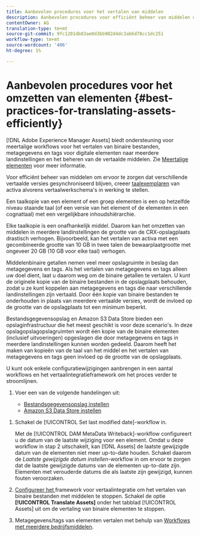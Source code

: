 ```yaml
---
title: Aanbevolen procedures voor het vertalen van middelen
description: Aanbevolen procedures voor efficiënt beheer van middelen om verschillende vertaalde versies te synchroniseren en vertaalworkflows te stroomlijnen.
contentOwner: AG
translation-type: tm+mt
source-git-commit: 9fc1201db83ae0d3bb902d4dc3ab6d78cc1dc251
workflow-type: tm+mt
source-wordcount: '406'
ht-degree: 1%

---
```



# Aanbevolen procedures voor het omzetten van elementen {#best-practices-for-translating-assets-efficiently}

[!DNL Adobe Experience Manager Assets] biedt ondersteuning voor meertalige workflows voor het vertalen van binaire bestanden, metagegevens en tags voor digitale elementen naar meerdere landinstellingen en het beheren van de vertaalde middelen. Zie [Meertalige elementen](multilingual-assets.md) voor meer informatie.

Voor efficiënt beheer van middelen om ervoor te zorgen dat verschillende vertaalde versies gesynchroniseerd blijven, creeer [taalexemplaren](preparing-assets-for-translation.md) van activa alvorens vertaalwerkschema&#39;s in werking te stellen.

Een taalkopie van een element of een groep elementen is een op hetzelfde niveau staande taal (of een versie van het element of de elementen in een cognattaal) met een vergelijkbare inhoudshiërarchie.

Elke taalkopie is een onafhankelijk middel. Daarom kan het omzetten van middelen in meerdere landinstellingen de grootte van de CRX-opslagplaats drastisch verhogen. Bijvoorbeeld, kan het vertalen van activa met een gecombineerde grootte van 10 GB in twee talen de bewaarplaatgrootte met ongeveer 20 GB (10 GB voor elke taal) verhogen.

Middelenbinaire getallen nemen veel meer opslagruimte in beslag dan metagegevens en tags. Als het vertalen van metagegevens en tags alleen uw doel dient, laat u daarom weg om de binaire getallen te vertalen. U kunt de originele kopie van de binaire bestanden in de opslagplaats behouden, zodat u ze kunt koppelen aan metagegevens en tags die naar verschillende landinstellingen zijn vertaald. Door één kopie van binaire bestanden te onderhouden in plaats van meerdere vertaalde versies, wordt de invloed op de grootte van de opslagplaats tot een minimum beperkt.

Bestandsgegevensopslag en Amazon S3 Data Store bieden een opslaginfrastructuur die het meest geschikt is voor deze scenario&#39;s. In deze opslagopslagopslagruimten wordt één kopie van de binaire elementen (inclusief uitvoeringen) opgeslagen die door metagegevens en tags in meerdere landinstellingen kunnen worden gedeeld. Daarom heeft het maken van kopieën van de taal van het middel en het vertalen van metagegevens en tags geen invloed op de grootte van de opslagplaats.

U kunt ook enkele configuratiewijzigingen aanbrengen in een aantal workflows en het vertaalintegratieframework om het proces verder te stroomlijnen.

1. Voer een van de volgende handelingen uit:

   * [Bestandsgegevensopslag instellen](/help/sites-deploying/data-store-config.md)
   * [Amazon S3 Data Store instellen](/help/sites-deploying/data-store-config.md)

<!--
1. Disable the [DAM MetaData Write-back](/help/sites-administering/workflow-offloader.md#disable-offloading) workflow.

   As the name suggests, the [!UICONTROL DAM Metadata Writeback] workflow rewrites the metadata to the binary file. Because the metadata changes after translation, writing it back to the binary file generates a different binary for a language copy.

   >[!NOTE]
   >
   >Disabling the [!UICONTROL DAM MetaData Writeback] workflow turns off XMP metadata write-back on asset binaries. Consequently, future metadata changes are no longer be saved within the assets. Evaluate the consequences before disabling this workflow.
-->

1. Schakel de [!UICONTROL Set last modified date]-workflow in.

   Met de [!UICONTROL DAM MetaData Writeback]-workflow configureert u de datum van de laatste wijziging voor een element. Omdat u deze workflow in stap 2 uitschakelt, kan [!DNL Assets] de laatste gewijzigde datum van de elementen niet meer up-to-date houden. Schakel daarom de *Laatste gewijzigde datum instellen*-workflow in om ervoor te zorgen dat de laatste gewijzigde datums van de elementen up-to-date zijn. Elementen met verouderde datums die als laatste zijn gewijzigd, kunnen fouten veroorzaken.

1. [Configureer het ](/help/sites-administering/tc-tic.md) framework voor vertaalintegratie om het vertalen van binaire bestanden met middelen te stoppen. Schakel de optie **[!UICONTROL Translate Assets]** onder het tabblad [!UICONTROL Assets] uit om de vertaling van binaire elementen te stoppen.
1. Metagegevens/tags van elementen vertalen met behulp van [Workflows met meerdere bedrijfsmiddelen](multilingual-assets.md).

